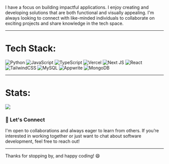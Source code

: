 I have a focus on building impactful applications. I enjoy creating and developing solutions that are both functional and visually appealing. I'm always looking to connect with like-minded individuals to collaborate on exciting projects and share knowledge in the tech space.

---

# Tech Stack:
![Python](https://img.shields.io/badge/python-3670A0?style=for-the-badge&logo=python&logoColor=ffdd54) ![JavaScript](https://img.shields.io/badge/JavaScript-F7DF1E?style=for-the-badge&logo=javascript&logoColor=black) 
![TypeScript](https://img.shields.io/badge/typescript-%23007ACC.svg?style=for-the-badge&logo=typescript&logoColor=white) ![Vercel](https://img.shields.io/badge/vercel-%23000000.svg?style=for-the-badge&logo=vercel&logoColor=white) ![Next JS](https://img.shields.io/badge/Next-black?style=for-the-badge&logo=next.js&logoColor=white) ![React](https://img.shields.io/badge/react-%2320232a.svg?style=for-the-badge&logo=react&logoColor=%2361DAFB) ![TailwindCSS](https://img.shields.io/badge/tailwindcss-%2338B2AC.svg?style=for-the-badge&logo=tailwind-css&logoColor=white) ![MySQL](https://img.shields.io/badge/mysql-4479A1.svg?style=for-the-badge&logo=mysql&logoColor=white) ![Appwrite](https://img.shields.io/badge/Appwrite-F02E65?style=for-the-badge&logo=appwrite&logoColor=white) ![MongoDB](https://img.shields.io/badge/MongoDB-47A248?style=for-the-badge&logo=mongodb&logoColor=white)


---

# Stats:
![](https://github-readme-streak-stats.herokuapp.com/?user=KH4NY0&theme=holi&hide_border=false)<br/>

### 💬 Let's Connect
I'm open to collaborations and always eager to learn from others. If you’re interested in working together or just want to chat about software development, feel free to reach out!

---

Thanks for stopping by, and happy coding! 😄
